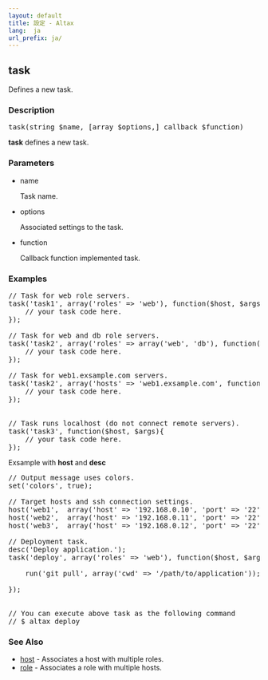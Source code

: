 ```yaml
---
layout: default
title: 設定 - Altax
lang:  ja
url_prefix: ja/
---
```

## task

Defines a new task.

### Description

<pre class="php-nonumber">
task(string $name, [array $options,] callback $function)
</pre>

**task** defines a new task.


### Parameters

* name

  Task name.

* options

  Associated settings to the task.

* function

  Callback function implemented task.

### Examples
<pre class="php-nonumber">
// Task for web role servers.
task('task1', array('roles' => 'web'), function($host, $args){
    // your task code here.
});

// Task for web and db role servers.
task('task2', array('roles' => array('web', 'db'), function($host, $args){
    // your task code here.
});

// Task for web1.exsample.com servers.
task('task2', array('hosts' => 'web1.exsample.com', function($host, $args){
    // your task code here.
});


// Task runs localhost (do not connect remote servers).
task('task3', function($host, $args){
    // your task code here.
});
</pre>

Exsample with **host** and **desc**

<pre class="php-nonumber">
// Output message uses colors.
set('colors', true);

// Target hosts and ssh connection settings.
host('web1',  array('host' => '192.168.0.10', 'port' => '22'), 'web');
host('web2',  array('host' => '192.168.0.11', 'port' => '22'), 'web');
host('web3',  array('host' => '192.168.0.12', 'port' => '22'), 'web');

// Deployment task.
desc('Deploy application.');
task('deploy', array('roles' => 'web'), function($host, $args){

    run('git pull', array('cwd' => '/path/to/application'));

});


// You can execute above task as the following command
// $ altax deploy
</pre>



### See Also

* [host](/altax/ja/documentation/configuration/host.html) - Associates a host with multiple roles.
* [role](/altax/ja/documentation/configuration/role.html) - Associates a role with multiple hosts.

